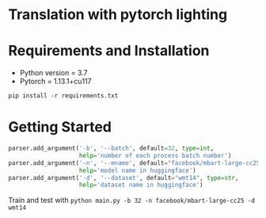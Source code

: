 # Translation with pytorch lighting

# Requirements and Installation
- Python version = 3.7  
- Pytorch = 1.13.1+cu117

`pip install -r requirements.txt`

# Getting Started
```python
parser.add_argument('-b', '--batch', default=32, type=int,
					help='number of each process batch number')
parser.add_argument('-n', '--mname', default="facebook/mbart-large-cc25", type=str,
					help='model name in huggingface')
parser.add_argument('-d', '--dataset', default="wmt14", type=str,
                    help='dataset name in huggingface')
```

Train and test with `python main.py -b 32 -n facebook/mbart-large-cc25 -d wmt14`
